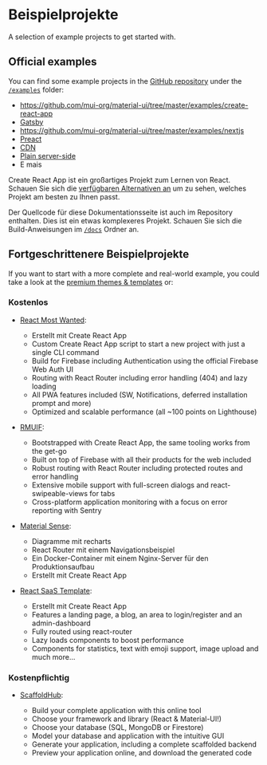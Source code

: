 # Beispielprojekte

<p class="description">A selection of example projects to get started with.</p>

## Official examples

You can find some example projects in the [GitHub repository](https://github.com/mui-org/material-ui) under the [`/examples`](https://github.com/mui-org/material-ui/tree/master/examples) folder:

- https://github.com/mui-org/material-ui/tree/master/examples/create-react-app
- [Gatsby](https://github.com/mui-org/material-ui/tree/next/examples/gatsby)
- https://github.com/mui-org/material-ui/tree/master/examples/nextjs
- [Preact](https://github.com/mui-org/material-ui/tree/next/examples/preact)
- [CDN](https://github.com/mui-org/material-ui/tree/next/examples/cdn)
- [Plain server-side](https://github.com/mui-org/material-ui/tree/next/examples/ssr)
- E mais

Create React App ist ein großartiges Projekt zum Lernen von React. Schauen Sie sich die [verfügbaren Alternativen an](https://github.com/facebook/create-react-app/blob/master/README.md#popular-alternatives) um zu sehen, welches Projekt am besten zu Ihnen passt.

Der Quellcode für diese Dokumentationsseite ist auch im Repository enthalten. Dies ist ein etwas komplexeres Projekt. Schauen Sie sich die Build-Anweisungen im [`/docs`](https://github.com/mui-org/material-ui/tree/master/docs) Ordner an.

## Fortgeschrittenere Beispielprojekte

If you want to start with a more complete and real-world example, you could take a look at the [premium themes & templates](https://material-ui.com/store/?utm_source=docs&utm_medium=referral&utm_campaign=example-projects-store) or:

### Kostenlos

- [React Most Wanted](https://github.com/TarikHuber/react-most-wanted):

  - Erstellt mit Create React App
  - Custom Create React App script to start a new project with just a single CLI command
  - Build for Firebase including Authentication using the official Firebase Web Auth UI
  - Routing with React Router including error handling (404) and lazy loading
  - All PWA features included (SW, Notifications, deferred installation prompt and more)
  - Optimized and scalable performance (all ~100 points on Lighthouse)

- [RMUIF](https://github.com/phoqe/rmuif):

  - Bootstrapped with Create React App, the same tooling works from the get-go
  - Built on top of Firebase with all their products for the web included
  - Robust routing with React Router including protected routes and error handling
  - Extensive mobile support with full-screen dialogs and react-swipeable-views for tabs
  - Cross-platform application monitoring with a focus on error reporting with Sentry

- [Material Sense](https://github.com/alexanmtz/material-sense):

  - Diagramme mit recharts
  - React Router mit einem Navigationsbeispiel
  - Ein Docker-Container mit einem Nginx-Server für den Produktionsaufbau
  - Erstellt mit Create React App

- [React SaaS Template](https://github.com/dunky11/react-saas-template):

  - Erstellt mit Create React App
  - Features a landing page, a blog, an area to login/register and an admin-dashboard
  - Fully routed using react-router
  - Lazy loads components to boost performance
  - Components for statistics, text with emoji support, image upload and much more...

### Kostenpflichtig

- [ScaffoldHub](https://scaffoldhub.io/?partner=1):

  - Build your complete application with this online tool
  - Choose your framework and library (React & Material-UI!)
  - Choose your database (SQL, MongoDB or Firestore)
  - Model your database and application with the intuitive GUI
  - Generate your application, including a complete scaffolded backend
  - Preview your application online, and download the generated code
